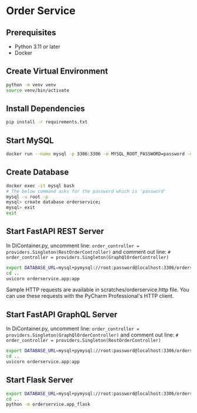 # Order Service

## Prerequisites

- Python 3.11 or later
- Docker

## Create Virtual Environment

```bash
python -m venv venv
source venv/bin/activate
```

## Install Dependencies

```bash
pip install -r requirements.txt
```

## Start MySQL

```bash
docker run --name mysql -p 3306:3306 -e MYSQL_ROOT_PASSWORD=password -d mysql:latest
```

## Create Database
```bash
docker exec -it mysql bash
# The below command asks for the password which is 'password'
mysql -u root -p
mysql> create database orderservice;
mysql> exit
exit
```

## Start FastAPI REST Server
In DiContainer.py, uncomment line:
`order_controller = providers.Singleton(RestOrderController)`
and comment out line:
`# order_controller = providers.Singleton(GraphQlOrderController)`

```bash
export DATABASE_URL=mysql+pymysql://root:password@localhost:3306/orderservice
cd ..
uvicorn orderservice.app:app
```

Sample HTTP requests are available in scratches/orderservice.http file.
You can use these requests with the PyCharm Professional's HTTP client.

## Start FastAPI GraphQL Server
In DiContainer.py, uncomment line:
`order_controller = providers.Singleton(GraphQlOrderController)`
and comment out line:
`# order_controller = providers.Singleton(RestOrderController)`

```bash
export DATABASE_URL=mysql+pymysql://root:password@localhost:3306/orderservice
cd ..
uvicorn orderservice.app:app
```

## Start Flask Server
```bash
export DATABASE_URL=mysql+pymysql://root:password@localhost:3306/orderservice
cd ..
python -m orderservice.app_flask
```